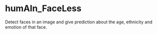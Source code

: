 # humAIn_FaceLess
Detect faces in an image and give prediction about the age, ethnicity and emotion of that face. 
